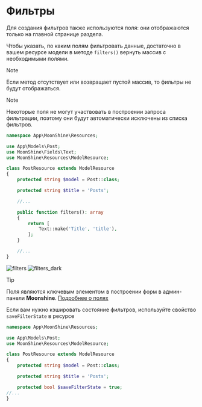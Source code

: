 # Фильтры

Для создания фильтров также используются поля: они отображаются только на главной странице раздела.

Чтобы указать, по каким полям фильтровать данные, достаточно в вашем ресурсе модели в методе `filters()` вернуть массив с необходимыми полями.

> [!NOTE]
> Если метод отсутствует или возвращает пустой массив, то фильтры не будут отображаться.

> [!NOTE]
> Некоторые поля не могут участвовать в построении запроса фильтрации, поэтому они будут автоматически исключены из списка фильтров.

```php
namespace App\MoonShine\Resources;

use App\Models\Post;
use MoonShine\Fields\Text;
use MoonShine\Resources\ModelResource;

class PostResource extends ModelResource
{
    protected string $model = Post::class;

    protected string $title = 'Posts';

    //...

    public function filters(): array
    {
        return [
            Text::make('Title', 'title'),
        ];
    }

    //...
}
```

![filters](https://moonshine-laravel.com/screenshots/filters.png)
![filters_dark](https://moonshine-laravel.com/screenshots/filters_dark.png)

> [!TIP]
> Поля являются ключевым элементом в построении форм в админ-панели **Moonshine**.
[Подробнее о полях](https://moonshine-laravel.com/docs/resource/fields/fields-index)

Если вам нужно кэшировать состояние фильтров, используйте свойство `saveFilterState` в ресурсе

```php
namespace App\MoonShine\Resources;

use App\Models\Post;
use MoonShine\Resources\ModelResource;

class PostResource extends ModelResource
{
    protected string $model = Post::class;

    protected string $title = 'Posts';

    protected bool $saveFilterState = true;
//...
}
```
